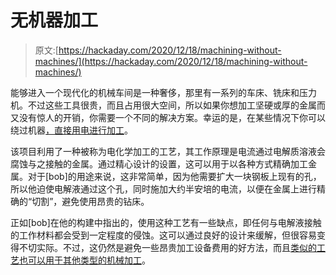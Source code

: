 # 无机器加工

> 原文:[https://hackaday.com/2020/12/18/machining-without-machines/](https://hackaday.com/2020/12/18/machining-without-machines/)

能够进入一个现代化的机械车间是一种奢侈，那里有一系列的车床、铣床和压力机。不过这些工具很贵，而且占用很大空间，所以如果你想加工坚硬或厚的金属而又没有惊人的开销，你需要一个不同的解决方案。幸运的是，在某些情况下你可以绕过机器[，直接用电进行加工](https://hackaday.io/project/176281-a-simple-electrochemical-machining-project)。

该项目利用了一种被称为电化学加工的工艺，其工作原理是电流通过电解质溶液会腐蚀与之接触的金属。通过精心设计的设置，这可以用于以各种方式精确加工金属。对于[bob]的用途来说，这非常简单，因为他需要扩大一块钢板上现有的孔，所以他迫使电解液通过这个孔，同时施加大约半安培的电流，以便在金属上进行精确的“切割”，避免使用昂贵的钻床。

正如[bob]在他的构建中指出的，使用这种工艺有一些缺点，即任何与电解液接触的工作材料都会受到一定程度的侵蚀。这可以通过良好的设计来缓解，但很容易变得不切实际。不过，这仍然是避免一些昂贵加工设备费用的好方法，而且[类似的工艺也可以用于其他类型的机械加工](https://hackaday.com/2013/10/27/electrochemical-etching-with-a-microcontroller/)。